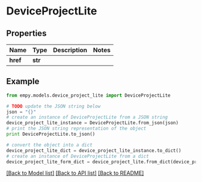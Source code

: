 # DeviceProjectLite


## Properties
Name | Type | Description | Notes
------------ | ------------- | ------------- | -------------
**href** | **str** |  | 

## Example

```python
from empy.models.device_project_lite import DeviceProjectLite

# TODO update the JSON string below
json = "{}"
# create an instance of DeviceProjectLite from a JSON string
device_project_lite_instance = DeviceProjectLite.from_json(json)
# print the JSON string representation of the object
print DeviceProjectLite.to_json()

# convert the object into a dict
device_project_lite_dict = device_project_lite_instance.to_dict()
# create an instance of DeviceProjectLite from a dict
device_project_lite_form_dict = device_project_lite.from_dict(device_project_lite_dict)
```
[[Back to Model list]](../README.md#documentation-for-models) [[Back to API list]](../README.md#documentation-for-api-endpoints) [[Back to README]](../README.md)



